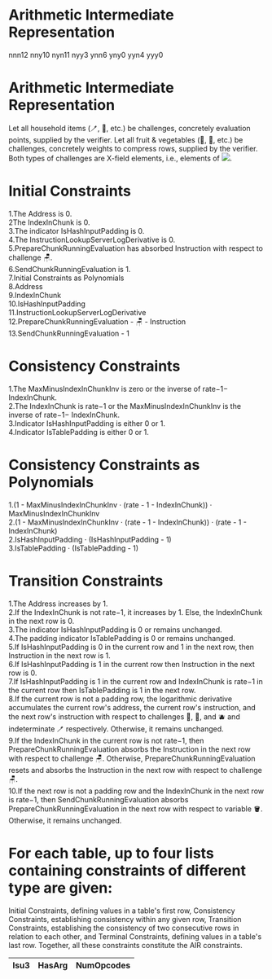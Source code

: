 # Arithmetic Intermediate Representation

<tr><td style="text-align: right">n</td><td style="text-align: right">n</td><td style="text-align: right">n</td><td style="text-align: right">12</td></tr>
<tr><td style="text-align: right">n</td><td style="text-align: right">n</td><td style="text-align: right">y</td><td style="text-align: right">10</td></tr>
<tr><td style="text-align: right">n</td><td style="text-align: right">y</td><td style="text-align: right">n</td><td style="text-align: right">11</td></tr>
<tr><td style="text-align: right">n</td><td style="text-align: right">y</td><td style="text-align: right">y</td><td style="text-align: right">3</td></tr>
<tr><td style="text-align: right">y</td><td style="text-align: right">n</td><td style="text-align: right">n</td><td style="text-align: right">6</td></tr>
<tr><td style="text-align: right">y</td><td style="text-align: right">n</td><td style="text-align: right">y</td><td style="text-align: right">0</td></tr>
<tr><td style="text-align: right">y</td><td style="text-align: right">y</td><td style="text-align: right">n</td><td style="text-align: right">4</td></tr>
<tr><td style="text-align: right">y</td><td style="text-align: right">y</td><td style="text-align: right">y</td><td style="text-align: right">0</td></tr>
</tbody>

      
   # Arithmetic Intermediate Representation
Let all household items (🪥, 🛁, etc.) be challenges, concretely evaluation points, supplied by the verifier. Let all fruit & vegetables (🥝, 🥥, etc.) be challenges, concretely weights to compress rows, supplied by the verifier. Both types of challenges are X-field elements, i.e., elements of <img src="base64"></img>.

  # Initial Constraints
1.The Address is 0.<br>
2The IndexInChunk is 0.<br>
3.The indicator IsHashInputPadding is 0.<br>
4.The InstructionLookupServerLogDerivative is 0.<br>
5.PrepareChunkRunningEvaluation has absorbed Instruction with respect to challenge 🪑.<br>
6.SendChunkRunningEvaluation is 1.<br>
7.Initial Constraints as Polynomials<br>
8.Address<br>
9.IndexInChunk<br>
10.IsHashInputPadding<br>
11.InstructionLookupServerLogDerivative<br>
12.PrepareChunkRunningEvaluation - 🪑 - Instruction<br>
13.SendChunkRunningEvaluation - 1<br>
  # Consistency Constraints
1.The MaxMinusIndexInChunkInv is zero or the inverse of rate−1− IndexInChunk.<br>
2.The IndexInChunk is rate−1 or the MaxMinusIndexInChunkInv is the inverse of rate−1− IndexInChunk.<br>
3.Indicator IsHashInputPadding is either 0 or 1.<br>
4.Indicator IsTablePadding is either 0 or 1.<br>
  # Consistency Constraints as Polynomials
1.(1 - MaxMinusIndexInChunkInv · (rate - 1 - IndexInChunk)) · MaxMinusIndexInChunkInv<br>
2.(1 - MaxMinusIndexInChunkInv · (rate - 1 - IndexInChunk)) · (rate - 1 - IndexInChunk)<br>
2.IsHashInputPadding · (IsHashInputPadding - 1)<br>
3.IsTablePadding · (IsTablePadding - 1)<br>
  # Transition Constraints
1.The Address increases by 1.<br>
2.If the IndexInChunk is not rate−1, it increases by 1. Else, the IndexInChunk in the next row is 0.<br>
3.The indicator IsHashInputPadding is 0 or remains unchanged.<br>
4.The padding indicator IsTablePadding is 0 or remains unchanged.<br>
5.If IsHashInputPadding is 0 in the current row and 1 in the next row, then Instruction in the next row is 1.<br>
6.If IsHashInputPadding is 1 in the current row then Instruction in the next row is 0.<br>
7.If IsHashInputPadding is 1 in the current row and IndexInChunk is rate−1 in the current row then IsTablePadding is 1 in the next row.<br>
8.If the current row is not a padding row, the logarithmic derivative accumulates the current row's address, the current row's instruction, and the next row's instruction with respect to challenges 🥝, 🥥, and 🫐 and indeterminate 🪥 respectively. Otherwise, it remains unchanged.<br>
9.If the IndexInChunk in the current row is not rate−1, then PrepareChunkRunningEvaluation absorbs the Instruction in the next row with respect to challenge 🪑. Otherwise, PrepareChunkRunningEvaluation resets and absorbs the Instruction in the next row with respect to challenge 🪑.<br>
10.If the next row is not a padding row and the IndexInChunk in the next row is rate−1, then SendChunkRunningEvaluation absorbs PrepareChunkRunningEvaluation in the next row with respect to variable 🪣. Otherwise, it remains unchanged.<br>

  # For each table, <b>up to</b> four lists containing constraints of different type are given:

Initial Constraints, defining values in a table's first row,
Consistency Constraints, establishing consistency within any given row,
Transition Constraints, establishing the consistency of two consecutive rows in relation to each other, and
Terminal Constraints, defining values in a table's last row.
Together, all these constraints constitute the AIR constraints.
   <table>   
    <thead>
     <tr>
      <th style="text-align: right">Isu3
      </th>
      <th style=text-align: right">HasArg
      </th>
      <th style="text-align: right">NumOpcodes</th>
     </tr>
   </thead>
   <tbody>
<tbody>
